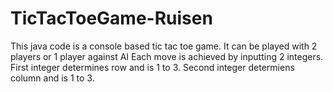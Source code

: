 # TicTacToeGame-Ruisen
This java code is a console based tic tac toe game. 
It can be played with 2 players or 1 player against AI
Each move is achieved by inputting 2 integers.
First integer determines row and is 1 to 3.
Second integer determiens column and is 1 to 3.
